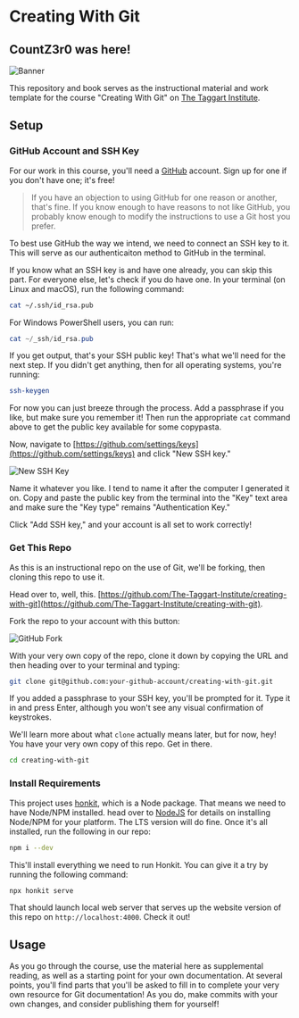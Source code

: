 # Creating With Git
## CountZ3r0 was here!

![Banner](/img/cwg_banner.png)

This repository and book serves as the instructional material and work template for the course "Creating With Git" on [The Taggart Institute](https://taggartinstitute.org).

## Setup

### GitHub Account and SSH Key

For our work in this course, you'll need a [GitHub](https://github.com) account. Sign up for one if you don't have one; it's free!

> If you have an objection to using GitHub for one reason or another, that's fine. If you know enough to have reasons to not like GitHub, you probably know enough to modify the instructions to use a Git host you prefer.

To best use GitHub the way we intend, we need to connect an SSH key to it. This will serve as our authenticaiton method to GitHub in the terminal.

If you know what an SSH key is and have one already, you can skip this part. For everyone else, let's check if you do have one. In your terminal (on Linux and macOS), run the following command:

```bash
cat ~/.ssh/id_rsa.pub
```

For Windows PowerShell users, you can run:

```powershell
cat ~/_ssh/id_rsa.pub
```

If you get output, that's your SSH public key! That's what we'll need for the next step. If you didn't get anything, then for all operating systems, you're running:

```bash
ssh-keygen
```

For now you can just breeze through the process. Add a passphrase if you like, but make sure you remember it! Then run the appropriate `cat` command above to get the public key available for some copypasta.

Now, navigate to [https://github.com/settings/keys](https://github.com/settings/keys) and click "New SSH key."

![New SSH Key](/img/new-ssh-key.png)

Name it whatever you like. I tend to name it after the computer I generated it on. Copy and paste the public key from the terminal into the "Key" text area and make sure the "Key type" remains "Authentication Key."

Click "Add SSH key," and your account is all set to work correctly!

### Get This Repo

As this is an instructional repo on the use of Git, we'll be forking, then cloning this repo to use it.

Head over to, well, this. [https://github.com/The-Taggart-Institute/creating-with-git](https://github.com/The-Taggart-Institute/creating-with-git). 

Fork the repo to your account with this button: 

![GitHub Fork](/img/fork.png)

With your very own copy of the repo, clone it down by copying the URL and then heading over to your terminal and typing:

```bash
git clone git@github.com:your-github-account/creating-with-git.git
```

If you added a passphrase to your SSH key, you'll be prompted for it. Type it in and press Enter, although you won't see any visual confirmation of keystrokes.

We'll learn more about what `clone` actually means later, but for now, hey! You have your very own copy of this repo. Get in there.

```bash
cd creating-with-git
```

### Install Requirements

This project uses [honkit](https://github.com/honkit/honkit), which is a Node package. That means we need to have Node/NPM installed. head over to [NodeJS](https://nodejs.org/en/) for details on installing Node/NPM for your platform. The LTS version will do fine. Once it's all installed, run the following in our repo:

```bash
npm i --dev
```

This'll install everything we need to run Honkit. You can give it a try by running the following command:

```
npx honkit serve
```

That should launch local web server that serves up the website version of this repo on `http://localhost:4000`. Check it out!

## Usage

As you go through the course, use the material here as supplemental reading, as well as a starting point for your own documentation. At several points, you'll find parts that you'll be asked to fill in to complete your very own resource for Git documentation! As you do, make commits with your own changes, and consider publishing them for yourself!
